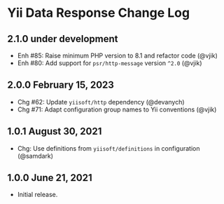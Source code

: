 # Yii Data Response Change Log

## 2.1.0 under development

- Enh #85: Raise minimum PHP version to 8.1 and refactor code (@vjik)
- Enh #80: Add support for `psr/http-message` version `^2.0` (@vjik)

## 2.0.0 February 15, 2023

- Chg #62: Update `yiisoft/http` dependency (@devanych)
- Chg #71: Adapt configuration group names to Yii conventions (@vjik)

## 1.0.1 August 30, 2021

- Chg: Use definitions from `yiisoft/definitions` in configuration (@samdark)

## 1.0.0 June 21, 2021

- Initial release.
